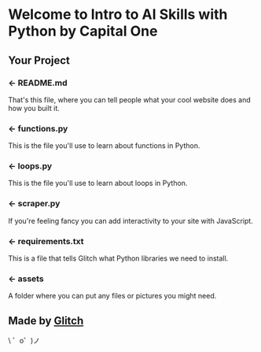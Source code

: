 Welcome to Intro to AI Skills with Python by Capital One
=================

Your Project
------------

### ← README.md

That's this file, where you can tell people what your cool website does and how you built it.

### ← functions.py

This is the file you'll use to learn about functions in Python. 

### ← loops.py

This is the file you'll use to learn about loops in Python. 

### ← scraper.py

If you're feeling fancy you can add interactivity to your site with JavaScript.

### ← requirements.txt

This is a file that tells Glitch what Python libraries we need to install. 

### ← assets

A folder where you can put any files or pictures you might need. 

Made by [Glitch](https://glitch.com/)
-------------------

\ ゜o゜)ノ

